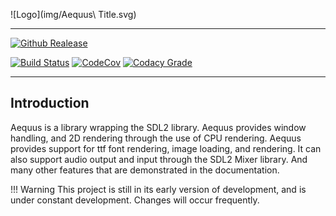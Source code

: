![Logo](img/Aequus\ Title.svg)

---

[![Github
Realease](https://img.shields.io/github/downloads/LuxAtrumStudio/aequus/latest/total.svg)](https://github.com/LuxAtrumStudio/Aequus)

[![Build
Status](https://img.shields.io/travis/LuxAtrumStudio/Aequus.svg)](https://travis-ci.org/LuxAtrumStudio/Aequus)
[![CodeCov](https://img.shields/io/codecov/c/github/LuxAtrumStudio/Aequus.svg)](https://codecov.io/gh/LuxAtrumStudio/Aequus)
[![Codacy Grade](https://img.shields.io/codacy/grade/0992ebe9ccb54234be720a660ed3c38c.svg)](https://www.codacy.com/app/LuxAtrumStudio/Aequus)

---

## Introduction ##

Aequus is a library wrapping the SDL2 library. Aequus provides window handling,
and 2D rendering through the use of CPU rendering. Aequus provides support for
ttf font rendering, image loading, and rendering. It can also support audio
output and input through the SDL2 Mixer library. And many other features that
are demonstrated in the documentation.

!!! Warning
    This project is still in its early version of development, and is under
    constant development. Changes will occur frequently.
